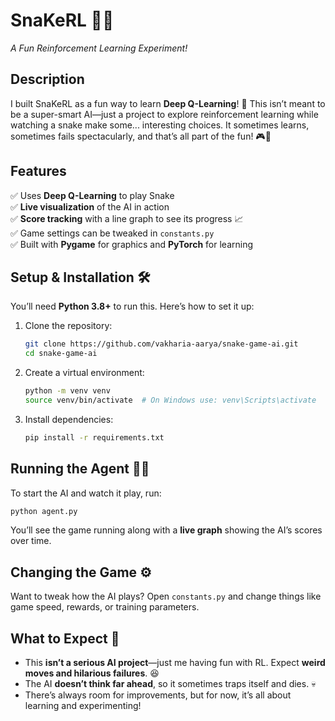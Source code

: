 # SnaKeRL 🐍🤖

_A Fun Reinforcement Learning Experiment!_

## Description

I built SnaKeRL as a fun way to learn **Deep Q-Learning**! 🧠 This isn’t meant to be a super-smart AI—just a project to explore reinforcement learning while watching a snake make some... interesting choices. It sometimes learns, sometimes fails spectacularly, and that’s all part of the fun! 🎮🐍

## Features

✅ Uses **Deep Q-Learning** to play Snake  
✅ **Live visualization** of the AI in action  
✅ **Score tracking** with a line graph to see its progress 📈  
✅ Game settings can be tweaked in `constants.py`  
✅ Built with **Pygame** for graphics and **PyTorch** for learning

## Setup & Installation 🛠️

You’ll need **Python 3.8+** to run this. Here’s how to set it up:

1. Clone the repository:
   ```sh
   git clone https://github.com/vakharia-aarya/snake-game-ai.git
   cd snake-game-ai
   ```
2. Create a virtual environment:
   ```sh
   python -m venv venv
   source venv/bin/activate  # On Windows use: venv\Scripts\activate
   ```
3. Install dependencies:
   ```sh
   pip install -r requirements.txt
   ```

## Running the Agent 🏃💨

To start the AI and watch it play, run:

```sh
python agent.py
```

You’ll see the game running along with a **live graph** showing the AI’s scores over time.

## Changing the Game ⚙️

Want to tweak how the AI plays? Open `constants.py` and change things like game speed, rewards, or training parameters.

## What to Expect 🤔

- This **isn’t a serious AI project**—just me having fun with RL. Expect **weird moves and hilarious failures**. 😆
- The AI **doesn’t think far ahead**, so it sometimes traps itself and dies. 💀
- There’s always room for improvements, but for now, it’s all about learning and experimenting!
